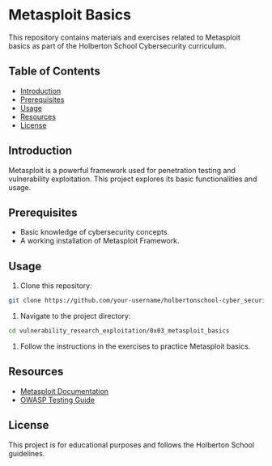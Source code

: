 # Metasploit Basics

This repository contains materials and exercises related to Metasploit basics as part of the Holberton School Cybersecurity curriculum.

## Table of Contents

- [Introduction](#introduction)
- [Prerequisites](#prerequisites)
- [Usage](#usage)
- [Resources](#resources)
- [License](#license)

## Introduction

Metasploit is a powerful framework used for penetration testing and vulnerability exploitation. This project explores its basic functionalities and usage.

## Prerequisites

- Basic knowledge of cybersecurity concepts.
- A working installation of Metasploit Framework.

## Usage

1. Clone this repository:

  ```bash
  git clone https://github.com/your-username/holbertonschool-cyber_security.git
  ```

1. Navigate to the project directory:

  ```bash
  cd vulnerability_research_exploitation/0x03_metasploit_basics
  ```

1. Follow the instructions in the exercises to practice Metasploit basics.

## Resources

- [Metasploit Documentation](https://docs.metasploit.com/)
- [OWASP Testing Guide](https://owasp.org/www-project-web-security-testing-guide/)

## License

This project is for educational purposes and follows the Holberton School guidelines.
